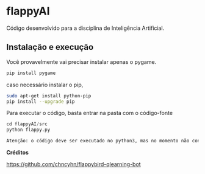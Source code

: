 flappyAI
===================

Código desenvolvido para a disciplina de Inteligência Artificial. 

## Instalação e execução

Você provavelmente vai precisar instalar apenas o pygame. 

```bash
pip install pygame
``` 

caso necessário instalar o pip, 

```bash
sudo apt-get install python-pip
pip install --upgrade pip
``` 

Para executar o código, basta entrar na pasta com o código-fonte

```python
cd flappyAI/src
python flappy.py 

Atenção: o código deve ser executado no python3, mas no momento não consegui. 
``` 

**Créditos**

https://github.com/chncyhn/flappybird-qlearning-bot
